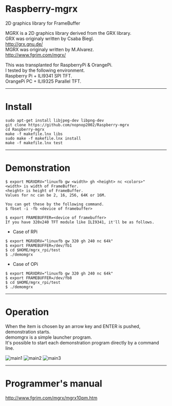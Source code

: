 # Raspberry-mgrx
2D graphics library for FrameBuffer

MGRX is a 2D graphics library derived from the GRX library.   
GRX was originaly written by Csaba Biegl.   
<http://grx.gnu.de/>   
MGRX was originaly written by M.Alvarez.   
<http://www.fgrim.com/mgrx/>   

This was transplanted for RaspberryPi & OrangePi.   
I tested by the following environment.   
Raspberry Pi + ILI9341 SPI TFT.    
OrangePi PC + ILI9325 Parallel TFT.   

---

# Install
```
sudo apt-get install libjpeg-dev libpng-dev
git clone https://github.com/nopnop2002/Raspberry-mgrx
cd Raspberry-mgrx
make -f makefile.lnx libs
sudo make -f makefile.lnx install
make -f makefile.lnx test
```

---

# Demonstration
```
$ export MGRXDRV="linuxfb gw <width> gh <height> nc <colors>"
<width> is width of FrameBuffer.
<height> is height of FrameBuffer.
Values for nc can be 2, 16, 256, 64K or 16M.

You can get these by the following command.
$ fbset -i -fb <device of framebuffer>

$ export FRAMEBUFFER=<device of framebuffer>
If you have 320x240 TFT module like ILI9341, it'll be as follows.
```

- Case of RPi
```
$ export MGRXDRV="linuxfb gw 320 gh 240 nc 64k"   
$ export FRAMEBUFFER=/dev/fb1   
$ cd $HOME/mgrx_rpi/test   
$ ./demomgrx   
```

- Case of OPi
```
$ export MGRXDRV="linuxfb gw 320 gh 240 nc 64k"   
$ export FRAMEBUFFER=/dev/fb8   
$ cd $HOME/mgrx_rpi/test   
$ ./demomgrx   
```

---

# Operation

When the item is chosen by an arrow key and ENTER is pushed, demonstration starts.   
demomgrx is a simple launcher program.   
It's possible to start each demonstration program directly by a command line.   

![main1](https://user-images.githubusercontent.com/6020549/234507732-61dbce20-df70-40a7-be90-175ff88a314d.png)
![main2](https://user-images.githubusercontent.com/6020549/234507739-ec4e9d01-2f4c-4e3a-abed-bcc233aff741.png)
![main3](https://user-images.githubusercontent.com/6020549/234507741-9d380983-1992-4cd4-8aa5-0d94843d781b.png)

---

# Programmer's manual

<http://www.fgrim.com/mgrx/mgrx10pm.htm>   
